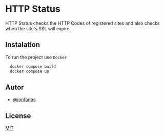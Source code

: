 # HTTP Status

HTTP Status checks the HTTP Codes of registered sites and also checks when the site's SSL will expire.

## Instalation

To run the project use `Docker`

```bash
  docker compose build
  docker compose up
```

## Autor

- [@jonfarias](https://www.github.com/jonfarias)

## License

[MIT](https://choosealicense.com/licenses/mit/)
